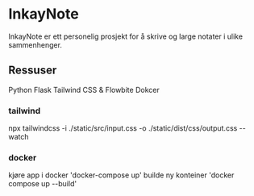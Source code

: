 # InkayNote
InkayNote er ett personelig prosjekt for å skrive og large notater i ulike sammenhenger.

## Ressuser
Python Flask
Tailwind CSS & Flowbite
Dokcer

### tailwind
npx tailwindcss -i ./static/src/input.css -o ./static/dist/css/output.css --watch

### docker
kjøre app i docker 'docker-compose up'
builde ny konteiner 'docker compose up --build'